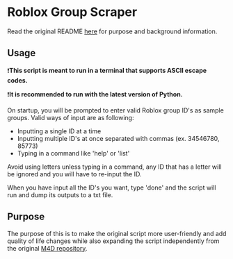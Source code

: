 # Roblox Group Scraper

Read the original README [here](https://github.com/Moderation4Dummies/ERP-Scraper/blob/main/README.md) for purpose and background information.

## Usage

❗**This script is meant to run in a terminal that supports ASCII escape codes.**

❗**It is recommended to run with the latest version of Python.**  
  
On startup, you will be prompted to enter valid Roblox group ID's as sample groups. Valid ways of input are as following:

* Inputting a single ID at a time
* Inputting multiple ID's at once separated with commas (ex. 34546780, 85773)
* Typing in a command like 'help' or 'list'  

Avoid using letters unless typing in a command, any ID that has a letter will be ignored and you will have to re-input the ID.

When you have input all the ID's you want, type 'done' and the script will run and dump its outputs to a txt file.

## Purpose
The purpose of this is to make the original script more user-friendly and add quality of life changes while also expanding the script independently from the original [M4D repository](https://github.com/Moderation4Dummies/ERP-Scraper).
